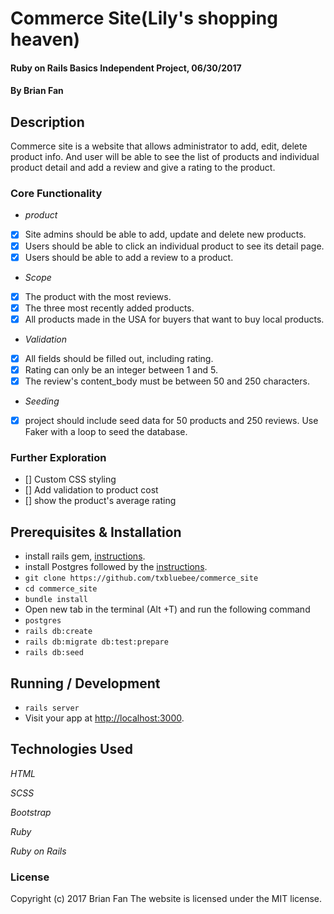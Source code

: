 # Commerce Site(Lily's shopping heaven)

#### Ruby on Rails Basics Independent Project, 06/30/2017

#### By Brian Fan

## Description

Commerce site is a website that allows administrator to add, edit, delete product info. And user will be able to see the list of products and individual product detail and add a review and give a rating to the product.

### Core Functionality
* _product_
- [x] Site admins should be able to add, update and delete new products.
- [x] Users should be able to click an individual product to see its detail page.
- [x] Users should be able to add a review to a product.
* _Scope_
- [x] The product with the most reviews.
- [x] The three most recently added products.
- [x] All products made in the USA for buyers that want to buy local products.
* _Validation_
- [x] All fields should be filled out, including rating.
- [x] Rating can only be an integer between 1 and 5.
- [x] The review's content_body must be between 50 and 250 characters.
* _Seeding_
- [x] project should include seed data for 50 products and 250 reviews. Use Faker with a loop to seed the database.


### Further Exploration
- [] Custom CSS styling
- [] Add validation to product cost
- [] show the product's average rating

## Prerequisites & Installation

* install rails gem,  [instructions](https://www.learnhowtoprogram.com/rails/ruby-on-rails-basics/rails-setup-and-structure).
* install Postgres followed by the [instructions](https://www.learnhowtoprogram.com/ruby/ruby-database-basics/installing-postgres-7fb0cff7-a0f5-4b61-a0db-8a928b9f67ef).
* `git clone https://github.com/txbluebee/commerce_site`
* `cd commerce_site`
* `bundle install`
* Open new tab in the terminal (Alt +T) and run the following command
* `postgres`
* `rails db:create`
* `rails db:migrate db:test:prepare`
* `rails db:seed`

## Running / Development

* `rails server`
* Visit your app at [http://localhost:3000](http://localhost:3000).

## Technologies Used

_HTML_

_SCSS_

_Bootstrap_

_Ruby_

_Ruby on Rails_

### License

Copyright (c) 2017 Brian Fan
The website is licensed under the MIT license.
